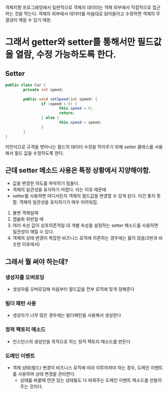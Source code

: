 객체지향 프로그래밍에서 일반적으로 객체의 데이터는 객체 외부에서 직접적으로 접근하는 것을 막는다.
객체의 외부에서 데이터를 마음대로 읽어들이고 수정하면 객체의 무결성이 깨질 수 있기 때문.

# 그래서 getter와 setter를 통해서만 필드값을 열람, 수정 가능하도록 한다.

## Setter
```java
public class Car {
		private int speed;
		
		public void setSpeed(int speed) {
				if (speed < 0) {
						this.speed = 0;
						return;
				} else {
						this.speed = speed;
				}
		}
}
```
이런식으로 규격을 벗어나는 필드의 데이터 수정을 막아주기 위해 setter 클래스를 사용해서 필드 값을 수정하도록 한다.

## 근데 setter 메소드 사용은 특정 상황에서 지양해야함.
- 값을 변경한 의도를 파악하기 힘들다.
- 객체의 일관성을 유지하기 어렵다.
라는 이유 때문에
- setter를 사용하면 어디서든지 객체의 필드값을 변경할 수 있게 된다. 이건 좋지 못함. 객체의 일관성을 유지하기가 매우 어려워짐.
1. 불변 객체일때
2. 캡슐화 위반일 때
3. 여러 속성 값이 상호의존적일 대 개별 속성을 설정하는 setter 메소드를 사용하면 일관성이 깨질 수 있다.
4. 객체의 상태 변경이 복잡한 비즈니스 로직에 의존하는 경우에는 옳지 않음(3번과 비슷한 이유에서)

## 그래서 뭘 써야 하는데?
### 생성자를 오버로딩
- 생성자를 오버로딩해 처음부터 필드값을 전부 로직에 맞게 정해준다
### 빌더 패턴 사용
- 생성자가 너무 많은 경우에는 빌더패턴을 사용해서 생성한다
### 정적 팩토리 메소드
- 인스턴스의 생성만을 목적으로 하는 정적 팩토리 메소드를 만든다
### 도메인 이벤트
- 객체 상태(필드) 변경이 비즈니스 로직에 따라 이루어져야 하는 경우, 도메인 이벤트를 사용하여 상태 변경을 관리한다.
	- 상태를 바꿀때 연관 있는 상태들도 다 바꿔주는 도메인 이벤트 메소드를 만들어 주는 것이다.
